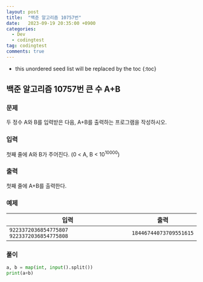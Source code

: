 ```yaml
---
layout: post
title:  "백준 알고리즘 10757번"
date:   2023-09-19 20:35:00 +0900
categories:
  - Dev
  - codingtest
tag: codingtest
comments: true
---
```


* this unordered seed list will be replaced by the toc
{:toc}

## 백준 알고리즘 10757번 큰 수 A+B

### 문제

두 정수 A와 B를 입력받은 다음, A+B를 출력하는 프로그램을 작성하시오.

### 입력

첫째 줄에 A와 B가 주어진다. (0 < A, B < 10<sup>10000</sup>)

### 출력

첫째 줄에 A+B를 출력한다.

### 예제

| 입력 | 출력 |
| --- | --- |
| `9223372036854775807 9223372036854775808` | `18446744073709551615` |

### 풀이

```py
a, b = map(int, input().split())
print(a+b)
```